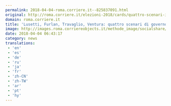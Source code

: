 ```yaml
---
permalink: 2018-04-04-roma.corriere.it--825837091.html
original: http://roma.corriere.it/elezioni-2018/cards/quattro-scenari-il-nuovo-governo/mauro-lusetti-legacoop-vincitori-troveranno-quadra-pd-fuori-giochi_principale.shtml
domain: roma.corriere.it
title: 'Lusetti, Furlan, Travaglio, Ventura: quattro scenari di governo'
image: http://images.roma.corriereobjects.it/methode_image/socialshare/2018/04/03/146d6604-378e-11e8-b6e2-a808a444e7a2.jpg
date: 2018-04-04 06:43:17
category: news
translations: 
 - 'en'
 - 'es'
 - 'de'
 - 'ru'
 - 'ja'
 - 'fr'
 - 'zh-CN'
 - 'zh-TW'
 - 'ar'
 - 'pt'
 - 'hy'
---
```


